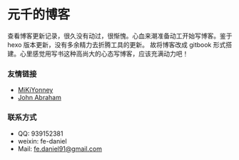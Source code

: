 元千的博客
=========

查看博客更新记录，很久没有动过，很惭愧。心血来潮准备动工开始写博客。鉴于 hexo 版本更新，没有多余精力去折腾工具的更新。
故将博客改成 gitbook 形式搭建。心里感觉用写书这种高尚大的心态写博客，应该充满动力吧！

### 友情链接

* [MiKiYonney](http://mikiyonney.github.io/)
* [John Abraham](http://hongqi.github.io/)

### 联系方式

- QQ: 939152381
- weixin: fe-daniel
- Mail: fe.daniel91@gmail.com
